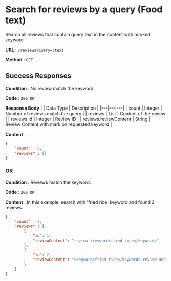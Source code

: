 # Search for reviews by a query (Food text)

Search all reviews that contain query text in the content with marked keyword

**URL** : `/reviews?query=:text`

**Method** : `GET`

## Success Responses

**Condition** : No review match the keyword.

**Code** : `200 OK`

**Response Body**
|  | Data Type  | Description  | 
|---|---|---|
| count | Integer | Number of reviews match the query |
| reviews | List | Content of the review |
| reviews.id | Integer | Review ID |
| reviews.reviewContent | String | Review Content with mark on requested keyword |

**Content** : 
```json
{
    "count" : 0,
    "reviews" : []
}
```

### OR

**Condition** : Reviews match the keyword.

**Code** : `200 OK`

**Content** : In this example, search with 'fried rice' keyword and found 2 reviews.

```json
{
    "count" : 2,
    "reviews" : [
        {
            "id": 1,
            "reviewContent": "review <keyword>fried rice</keyword>",
        },
        {
            "id": 2,
            "reviewContent": "<keyword>fried rice</keyword> review and another <keyword>fried rice</keyword>",
        }
    ]
}
```
